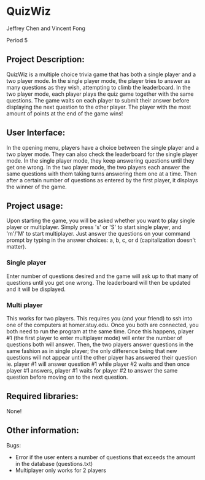 # QuizWiz

Jeffrey Chen and Vincent Fong

Period 5

## Project Description:

QuizWiz is a multiple choice trivia game that has both a single player and a two player mode. In the single player mode, the player tries to answer as many questions as they wish, attempting to climb the leaderboard. In the two player mode, each player plays the quiz game together with the same questions. The game waits on each player to submit their answer before displaying the next question to the other player. The player with the most amount of points at the end of the game wins!

## User Interface:

In the opening menu, players have a choice between the single player and a two player mode. They can also check the leaderboard for the single player mode. In the single player mode, they keep answering questions until they get one wrong. In the two player mode, the two players each answer the same questions with them taking turns answering them one at a time. Then after a certain number of questions as entered by the first player, it displays the winner of the game.

## Project usage:
Upon starting the game, you will be asked whether you want to play single player or multiplayer. Simply press 's' or 'S' to start single player, and 'm'/'M' to start multiplayer. Just answer the questions on your command prompt by typing in the answer choices: a, b, c, or d (capitalization doesn't matter).

### Single player
Enter number of questions desired and the game will ask up to that many of questions until you get one wrong. The leaderboard will then be updated and it will be displayed.

### Multi player
This works for two players. This requires you (and your friend) to ssh into one of the computers at homer.stuy.edu. Once you both are connected, you both need to run the program at the same time. Once this happens, player #1 (the first player to enter multiplayer mode) will enter the number of questions both will answer. Then, the two players answer questions in the same fashion as in single player; the only difference being that new questions will not appear until the other player has answered their question ie. player #1 will answer question #1 while player #2 waits and then once player #1 answers, player #1 waits for player #2 to answer the same question before moving on to the next question. 

## Required libraries:
None!

## Other information:
Bugs:
- Error if the user enters a number of questions that exceeds the amount in the database (questions.txt)
- Multiplayer only works for 2 players
